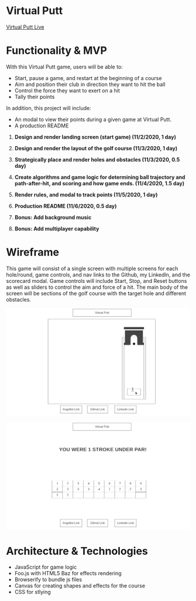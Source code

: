 # Virtual Putt

[Virtual Putt Live](https://jackyli97.github.io/virtual-putt/)

# Functionality & MVP

With this Virtual Putt game, users will be able to:

* Start, pause a game, and restart at the beginning of a course
* Aim and position their club in direction they want to hit the ball
* Control the force they want to exert on a hit
* Tally their points

In addition, this project will include:

* An modal to view their points during a given game at
Virtual Putt.
* A production README

1. **Design and render landing screen (start game) (11/2/2020, 1 day)**

2. **Design and render the layout of the golf course (11/3/2020, 1 day)**

2. **Strategically place and render holes and obstacles (11/3/2020, 0.5 day)**

3. **Create algorithms and game logic for determining ball trajectory and path-after-hit, and scoring and how game ends. (11/4/2020, 1.5 day)**

4. **Render rules, and modal to track points (11/5/2020, 1 day)**

5. **Production README (11/6/2020, 0.5 day)**

6. **Bonus: Add background music**

7. **Bonus: Add multiplayer capability**

# Wireframe

This game will consist of a single screen with multiple screens for each hole/round, game controls, and nav links to the Github, my LinkedIn, and the scorecard modal. Game controls will include Start, Stop, and Reset buttons as well as sliders to control the aim and force of a hit. The main body of the screen will be sections of the golf course with the target hole and different obstacles.

![wireframe](https://github.com/jackyli97/virtual-putt/blob/main/assets/images/Homepage.png?raw=true)

![wireframe](https://github.com/jackyli97/virtual-putt/blob/main/assets/images/Modal.png?raw=true)

# Architecture & Technologies

* JavaScript for game logic
* Foo.js with HTML5 Baz for effects rendering
* Browserify to bundle js files
* Canvas for creating shapes and effects for the course
* CSS for stlying
